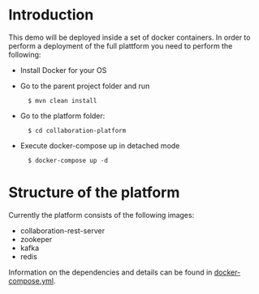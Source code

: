 # Introduction

This demo will be deployed inside a set of docker containers. In order to perform a deployment of the
full plattform you need to perform the following:

- Install Docker for your OS
- Go to the parent project folder and run

        $ mvn clean install

- Go to the platform folder:

        $ cd collaboration-platform

- Execute docker-compose up in detached mode

        $ docker-compose up -d

# Structure of the platform

Currently the platform consists of the following images:
- collaboration-rest-server
- zookeper
- kafka
- redis

Information on the dependencies and details can be found in [docker-compose.yml](docker-compose.yml).
